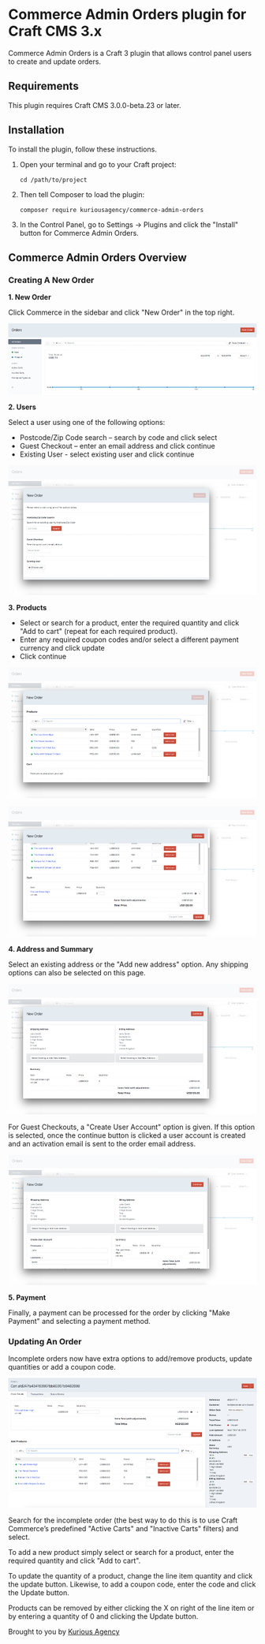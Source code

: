 # Commerce Admin Orders plugin for Craft CMS 3.x

Commerce Admin Orders is a Craft 3 plugin that allows control panel users to create and update orders.

## Requirements

This plugin requires Craft CMS 3.0.0-beta.23 or later.

## Installation

To install the plugin, follow these instructions.

1.  Open your terminal and go to your Craft project:

        cd /path/to/project

2.  Then tell Composer to load the plugin:

        composer require kuriousagency/commerce-admin-orders

3.  In the Control Panel, go to Settings → Plugins and click the "Install" button for Commerce Admin Orders.

## Commerce Admin Orders Overview

### Creating A New Order

**1. New Order**

Click Commerce in the sidebar and click "New Order" in the top right.

![New Order](resources/screenshots/new-order.png)

**2. Users**

Select a user using one of the following options:
* Postcode/Zip Code search – search by code and click select
* Guest Checkout – enter an email address and click continue
* Existing User - select existing user and click continue

![Users](resources/screenshots/users.png)

**3. Products**

* Select or search for a product, enter the required quantity and click "Add to cart" (repeat for each required product). 
* Enter any required coupon codes and/or select a different payment currency and click update
* Click continue

![Products](resources/screenshots/add-products-empty-cart.png)

![Products and cart](resources/screenshots/add-products-cart.png)

**4. Address and Summary**

Select an existing address or the "Add new address" option. Any shipping options can also be selected on this page.

![Address and summary](resources/screenshots/summary.png)

For Guest Checkouts, a "Create User Account" option is given. If this option is selected, once the continue button is clicked a user account is created and an activation email is sent to the order email address.

![Address and summary guest](resources/screenshots/summary-new-user.png)

**5. Payment**

Finally, a payment can be processed for the order by clicking "Make Payment" and selecting a payment method.
 
### Updating An Order

Incomplete orders now have extra options to add/remove products, update quantities or add a coupon code.

![Update order](resources/screenshots/update-order.png)

Search for the incomplete order (the best way to do this is to use Craft Commerce’s predefined "Active Carts" and "Inactive Carts" filters) and select.

To add a new product simply select or search for a product, enter the required quantity and click "Add to cart". 

To update the quantity of a product, change the line item quantity and click the update button. Likewise, to add a coupon code, enter the code and click the Update button.

Products can be removed by either clicking the X on right of the line item or by entering a quantity of 0 and clicking the Update button.

Brought to you by [Kurious Agency](https://kurious.agency)